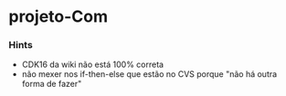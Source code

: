 # projeto-Com
### Hints
- CDK16 da wiki não está 100% correta
- não mexer nos if-then-else que estão no CVS porque "não há outra forma de fazer"
